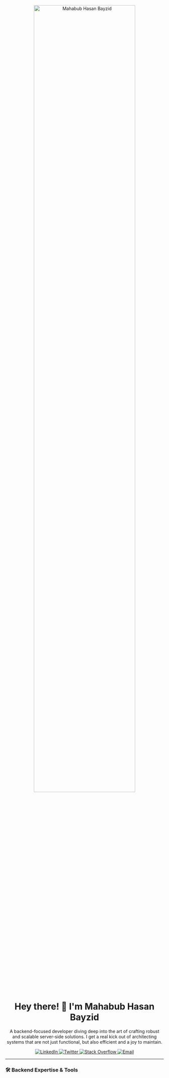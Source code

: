 <div align="center">

  <img src="https://media.licdn.com/dms/image/v2/D5616AQEqrP4Yp4bT2Q/profile-displaybackgroundimage-shrink_350_1400/profile-displaybackgroundimage-shrink_350_1400/0/1729626683155?e=1749686400&v=beta&t=XaHLAvlzgM-pE-wTeptHfoZzgBawjsSrk8OtpEY0yYM" alt="Mahabub Hasan Bayzid" width="80%" style="border-radius: 10px;">

  <h1>Hey there! 👋 I'm Mahabub Hasan Bayzid</h1>

  <p align="center">
    A backend-focused developer diving deep into the art of crafting robust and scalable server-side solutions. I get a real kick out of architecting systems that are not just functional, but also efficient and a joy to maintain.
  </p>

  <p align="center">
    <a href="https://linkedin.com/in/[YOUR_LINKEDIN_USERNAME]" target="_blank">
      <img alt="LinkedIn" src="https://img.shields.io/badge/LinkedIn-%230077B5.svg?style=for-the-badge&logo=linkedin&logoColor=white" />
    </a>
    <a href="https://twitter.com/[YOUR_TWITTER_USERNAME]" target="_blank">
      <img alt="Twitter" src="https://img.shields.io/badge/Twitter-%231DA1F2.svg?style=for-the-badge&logo=twitter&logoColor=white" />
    </a>
    <a href="https://stackoverflow.com/users/[YOUR_STACKOVERFLOW_ID]" target="_blank">
      <img alt="Stack Overflow" src="https://img.shields.io/badge/-Stack%20Overflow-FE7A16?style=for-the-badge&logo=stack-overflow&logoColor=white" />
    </a>
    <a href="mailto:[YOUR_EMAIL_ADDRESS]">
      <img alt="Email" src="https://img.shields.io/badge/-Email-%23EA4335?style=for-the-badge&logo=gmail&logoColor=white" />
    </a>
  </p>

</div>

---

### 🛠️ Backend Expertise & Tools
